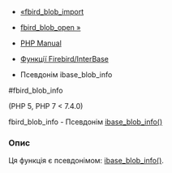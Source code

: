 - [«fbird_blob_import](function.fbird-blob-import.md)
- [fbird_blob_open »](function.fbird-blob-open.md)

- [PHP Manual](index.md)
- [Функції Firebird/InterBase](ref.ibase.md)
- Псевдонім ibase_blob_info

#fbird_blob_info

(PHP 5, PHP 7 \< 7.4.0)

fbird_blob_info - Псевдонім
[ibase_blob_info()](function.ibase-blob-info.md)

### Опис

Ця функція є псевдонімом:
[ibase_blob_info()](function.ibase-blob-info.md).
